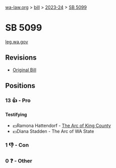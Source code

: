 [wa-law.org](/) > [bill](/bill/) > [2023-24](/bill/2023-24/) > [SB 5099](/bill/2023-24/sb/5099/)

# SB 5099
[leg.wa.gov](https://app.leg.wa.gov/billsummary?BillNumber=5099&Year=2023&Initiative=false)

## Revisions
* [Original Bill](1/)

## Positions
### 13 👍 - Pro
#### Testifying
* 💵Ramona Hattendorf - [The Arc of King County](/org/the_arc_of_king_county/)
* 💵Diana Stadden - The Arc of WA State

### 1 👎 - Con

### 0 ❓ - Other
